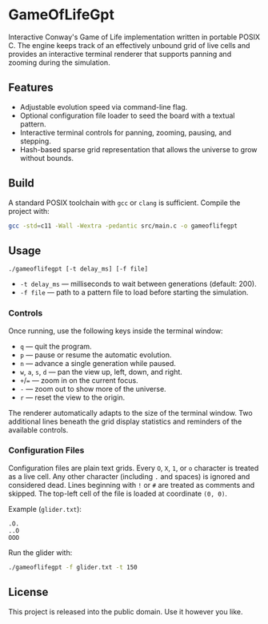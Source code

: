 # GameOfLifeGpt

Interactive Conway's Game of Life implementation written in portable POSIX C. The engine keeps track of an effectively unbound grid of live cells and provides an interactive terminal renderer that supports panning and zooming during the simulation.

## Features

- Adjustable evolution speed via command-line flag.
- Optional configuration file loader to seed the board with a textual pattern.
- Interactive terminal controls for panning, zooming, pausing, and stepping.
- Hash-based sparse grid representation that allows the universe to grow without bounds.

## Build

A standard POSIX toolchain with `gcc` or `clang` is sufficient. Compile the project with:

```sh
gcc -std=c11 -Wall -Wextra -pedantic src/main.c -o gameoflifegpt
```

## Usage

```
./gameoflifegpt [-t delay_ms] [-f file]
```

- `-t delay_ms` &mdash; milliseconds to wait between generations (default: 200).
- `-f file` &mdash; path to a pattern file to load before starting the simulation.

### Controls

Once running, use the following keys inside the terminal window:

- `q` &mdash; quit the program.
- `p` &mdash; pause or resume the automatic evolution.
- `n` &mdash; advance a single generation while paused.
- `w`, `a`, `s`, `d` &mdash; pan the view up, left, down, and right.
- `+`/`=` &mdash; zoom in on the current focus.
- `-` &mdash; zoom out to show more of the universe.
- `r` &mdash; reset the view to the origin.

The renderer automatically adapts to the size of the terminal window. Two additional lines beneath the grid display statistics and reminders of the available controls.

### Configuration Files

Configuration files are plain text grids. Every `O`, `X`, `1`, or `o` character is treated as a live cell. Any other character (including `.` and spaces) is ignored and considered dead. Lines beginning with `!` or `#` are treated as comments and skipped. The top-left cell of the file is loaded at coordinate `(0, 0)`.

Example (`glider.txt`):

```
.O.
..O
OOO
```

Run the glider with:

```sh
./gameoflifegpt -f glider.txt -t 150
```

## License

This project is released into the public domain. Use it however you like.
